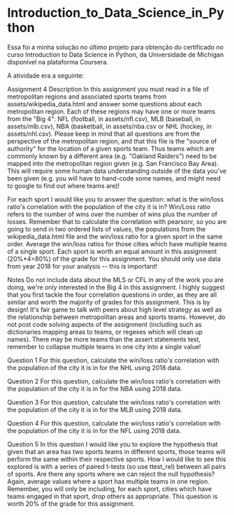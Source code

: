 # Introduction_to_Data_Science_in_Python
Essa foi a minha solução no último projeto para obtenção do certificado no curso Introduction to Data Science in Python, da Universidade de Michigan disponível na plataforma Coursera.

A atividade era a seguinte:

Assignment 4
Description
In this assignment you must read in a file of metropolitan regions and associated sports teams from assets/wikipedia_data.html and answer some questions about each metropolitan region. Each of these regions may have one or more teams from the "Big 4": NFL (football, in assets/nfl.csv), MLB (baseball, in assets/mlb.csv), NBA (basketball, in assets/nba.csv or NHL (hockey, in assets/nhl.csv). Please keep in mind that all questions are from the perspective of the metropolitan region, and that this file is the "source of authority" for the location of a given sports team. Thus teams which are commonly known by a different area (e.g. "Oakland Raiders") need to be mapped into the metropolitan region given (e.g. San Francisco Bay Area). This will require some human data understanding outside of the data you've been given (e.g. you will have to hand-code some names, and might need to google to find out where teams are)!

For each sport I would like you to answer the question: what is the win/loss ratio's correlation with the population of the city it is in? Win/Loss ratio refers to the number of wins over the number of wins plus the number of losses. Remember that to calculate the correlation with pearsonr, so you are going to send in two ordered lists of values, the populations from the wikipedia_data.html file and the win/loss ratio for a given sport in the same order. Average the win/loss ratios for those cities which have multiple teams of a single sport. Each sport is worth an equal amount in this assignment (20%*4=80%) of the grade for this assignment. You should only use data from year 2018 for your analysis -- this is important!

Notes
Do not include data about the MLS or CFL in any of the work you are doing, we're only interested in the Big 4 in this assignment.
I highly suggest that you first tackle the four correlation questions in order, as they are all similar and worth the majority of grades for this assignment. This is by design!
It's fair game to talk with peers about high level strategy as well as the relationship between metropolitan areas and sports teams. However, do not post code solving aspects of the assignment (including such as dictionaries mapping areas to teams, or regexes which will clean up names).
There may be more teams than the assert statements test, remember to collapse multiple teams in one city into a single value!

Question 1
For this question, calculate the win/loss ratio's correlation with the population of the city it is in for the NHL using 2018 data.

Question 2
For this question, calculate the win/loss ratio's correlation with the population of the city it is in for the NBA using 2018 data.

Question 3
For this question, calculate the win/loss ratio's correlation with the population of the city it is in for the MLB using 2018 data.

Question 4
For this question, calculate the win/loss ratio's correlation with the population of the city it is in for the NFL using 2018 data.

Question 5
In this question I would like you to explore the hypothesis that given that an area has two sports teams in different sports, those teams will perform the same within their respective sports. How I would like to see this explored is with a series of paired t-tests (so use ttest_rel) between all pairs of sports. Are there any sports where we can reject the null hypothesis? Again, average values where a sport has multiple teams in one region. Remember, you will only be including, for each sport, cities which have teams engaged in that sport, drop others as appropriate. This question is worth 20% of the grade for this assignment.
